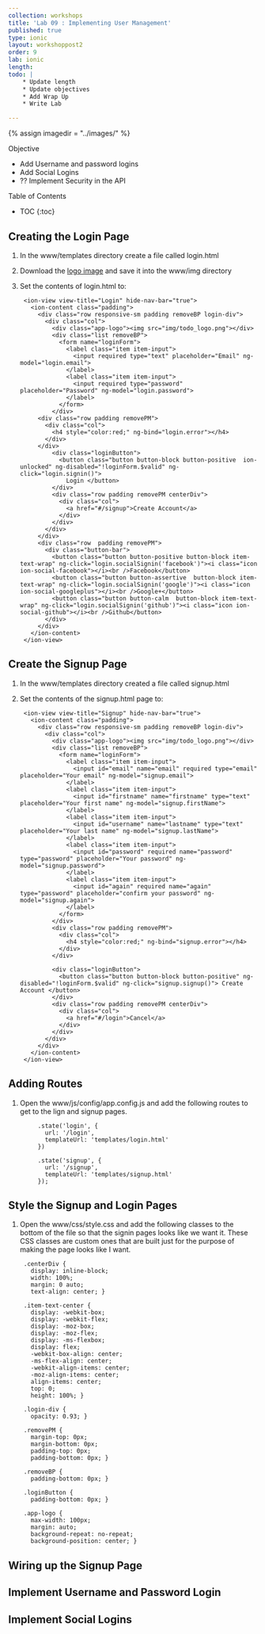 ```yaml
---
collection: workshops
title: 'Lab 09 : Implementing User Management'
published: true
type: ionic
layout: workshoppost2
order: 9
lab: ionic
length: 
todo: |
    * Update length
    * Update objectives
    * Add Wrap Up
    * Write Lab

---
```


{% assign imagedir = "../images/" %}

<div class="fake-h2">Objective</div>

* Add Username and password logins
* Add Social Logins
* ?? Implement Security in the API

<div class="fake-h2">Table of Contents</div>

* TOC
{:toc}

## Creating the Login Page

1. In the www/templates directory create a file called login.html
1. Download the [logo image](../files/todo_logo.png) and save it into the www/img directory
1. Set the contents of login.html  to:

        <ion-view view-title="Login" hide-nav-bar="true">
          <ion-content class="padding">
            <div class="row responsive-sm padding removeBP login-div">
              <div class="col">
                <div class="app-logo"><img src="img/todo_logo.png"></div>
                <div class="list removeBP">
                  <form name="loginForm">
                    <label class="item item-input">
                      <input required type="text" placeholder="Email" ng-model="login.email">
                    </label>
                    <label class="item item-input">
                      <input required type="password" placeholder="Password" ng-model="login.password">
                    </label>
                  </form>
                </div>
            <div class="row padding removePM">
              <div class="col">
                <h4 style="color:red;" ng-bind="login.error"></h4>
              </div>
            </div>
                <div class="loginButton">
                  <button class="button button-block button-positive  ion-unlocked" ng-disabled="!loginForm.$valid" ng-click="login.signin()">
                    Login </button>
                </div>
                <div class="row padding removePM centerDiv">
                  <div class="col">
                    <a href="#/signup">Create Account</a>
                  </div>
                </div>
              </div>
            </div>
            <div class="row  padding removePM">
              <div class="button-bar">
                <button class="button button-positive button-block item-text-wrap" ng-click="login.socialSignin('facebook')"><i class="icon ion-social-facebook"></i><br />Facebook</button>
                <button class="button button-assertive  button-block item-text-wrap" ng-click="login.socialSignin('google')"><i class="icon ion-social-googleplus"></i><br />Google+</button>
                <button class="button button-calm  button-block item-text-wrap" ng-click="login.socialSignin('github')"><i class="icon ion-social-github"></i><br />Github</button>
              </div>
            </div>
          </ion-content>
        </ion-view>

## Create the Signup Page

1. In the www/templates directory created a file called signup.html
1. Set the contents of the signup.html page to:

        <ion-view view-title="Signup" hide-nav-bar="true">
          <ion-content class="padding">
            <div class="row responsive-sm padding removeBP login-div">
              <div class="col">
                <div class="app-logo"><img src="img/todo_logo.png"></div>
                <div class="list removeBP">
                  <form name="loginForm">
                    <label class="item item-input">
                      <input id="email" name="email" required type="email" placeholder="Your email" ng-model="signup.email">
                    </label>
                    <label class="item item-input">
                      <input id="firstname" name="firstname" type="text" placeholder="Your first name" ng-model="signup.firstName">
                    </label>
                    <label class="item item-input">
                      <input id="username" name="lastname" type="text" placeholder="Your last name" ng-model="signup.lastName">
                    </label>
                    <label class="item item-input">
                      <input id="password" required name="password" type="password" placeholder="Your password" ng-model="signup.password">
                    </label>
                    <label class="item item-input">
                      <input id="again" required name="again" type="password" placeholder="confirm your password" ng-model="signup.again">
                    </label>
                  </form>
                </div>
                <div class="row padding removePM">
                  <div class="col">
                    <h4 style="color:red;" ng-bind="signup.error"></h4>
                  </div>
                </div>

                <div class="loginButton">
                  <button class="button button-block button-positive" ng-disabled="!loginForm.$valid" ng-click="signup.signup()"> Create Account </button>
                </div>
                <div class="row padding removePM centerDiv">
                  <div class="col">
                    <a href="#/login">Cancel</a>
                  </div>
                </div>
              </div>
            </div>
          </ion-content>
        </ion-view>

## Adding Routes


1. Open the www/js/config/app.config.js and add the following routes to get to the lign and signup pages.

            .state('login', {
              url: '/login',
              templateUrl: 'templates/login.html'
            })

            .state('signup', {
              url: '/signup',
              templateUrl: 'templates/signup.html'
            });


## Style the Signup and Login Pages

1. Open the www/css/style.css and add the following classes to the bottom of the file so that the signin pages looks like we want it.  These CSS classes are custom ones that are built just for the purpose of making the page looks like I want.

        .centerDiv {
          display: inline-block;
          width: 100%;
          margin: 0 auto;
          text-align: center; }

        .item-text-center {
          display: -webkit-box;
          display: -webkit-flex;
          display: -moz-box;
          display: -moz-flex;
          display: -ms-flexbox;
          display: flex;
          -webkit-box-align: center;
          -ms-flex-align: center;
          -webkit-align-items: center;
          -moz-align-items: center;
          align-items: center;
          top: 0;
          height: 100%; }

        .login-div {
          opacity: 0.93; }

        .removePM {
          margin-top: 0px;
          margin-bottom: 0px;
          padding-top: 0px;
          padding-bottom: 0px; }

        .removeBP {
          padding-bottom: 0px; }

        .loginButton {
          padding-bottom: 0px; }

        .app-logo {
          max-width: 100px;
          margin: auto;
          background-repeat: no-repeat;
          background-position: center; }



## Wiring up the Signup Page


## Implement Username and Password Login

## Implement Social Logins
